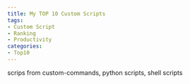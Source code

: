 ```yaml
---
title: My TOP 10 Custom Scripts
tags: 
- Custom Script
- Ranking
- Productivity
categories: 
- Top10
---
```

scrips from custom-commands, python scripts, shell scripts
